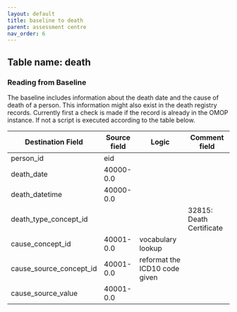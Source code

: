 ```yaml
---
layout: default
title: baseline to death
parent: assessment centre
nav_order: 6
---
```


## Table name: death

### Reading from Baseline

The baseline includes information about the death date and the cause of death of a person.
This information might also exist in the death registry records. 
Currently first a check is made if the record is already in the OMOP instance. 
If not a script is executed according to the table below. 

| Destination Field | Source field | Logic | Comment field |
| --- | --- | --- | --- |
| person_id | eid |  |  |
| death_date | 40000-0.0 |  |  |
| death_datetime | 40000-0.0 |  |  |
| death_type_concept_id |  |  | 32815: Death Certificate |
| cause_concept_id | 40001-0.0 | vocabulary lookup |  |
| cause_source_concept_id | 40001-0.0 | reformat the ICD10 code given |  |
| cause_source_value | 40001-0.0 |  |

